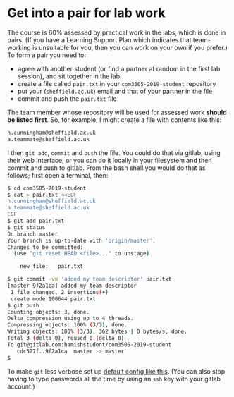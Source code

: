 Get into a pair for lab work
===

The course is 60% assessed by practical work in the labs, which is done in
pairs. (If you have a Learning Support Plan which indicates that team-working
is unsuitable for you, then you can work on your own if you prefer.) To form a
pair you need to:

- agree with another student (or find a partner at random in the first lab
  session), and sit together in the lab
- create a file called `pair.txt` in your `com3505-2019-student` repository
- put your (`sheffield.ac.uk`) email and that of your partner in the file
- commit and push the `pair.txt` file

The team member whose repository will be used for assessed work **should be
listed first**. So, for example, I might create a file with contents like
this:

```bash
h.cunningham@sheffield.ac.uk
a.teammate@sheffield.ac.uk
```

I then `git add`, `commit` and `push` the file. You could do that via gitlab,
using their web interface, or you can do it locally in your filesystem and
then commit and push to gitlab. From the bash shell you would do that as
follows; first open a terminal, then:

```bash
$ cd com3505-2019-student
$ cat > pair.txt <<EOF
h.cunningham@sheffield.ac.uk
a.teammate@sheffield.ac.uk
EOF
$ git add pair.txt
$ git status
On branch master
Your branch is up-to-date with 'origin/master'.
Changes to be committed:
  (use "git reset HEAD <file>..." to unstage)

	new file:   pair.txt

$ git commit -vm 'added my team descriptor' pair.txt
[master 9f2a1ca] added my team descriptor
 1 file changed, 2 insertions(+)
 create mode 100644 pair.txt
$ git push
Counting objects: 3, done.
Delta compression using up to 4 threads.
Compressing objects: 100% (3/3), done.
Writing objects: 100% (3/3), 362 bytes | 0 bytes/s, done.
Total 3 (delta 0), reused 0 (delta 0)
To git@gitlab.com:hamishstudent/com3505-2019-student
   cdc527f..9f2a1ca  master -> master
$
```

To make `git` less verbose set up [default config like
this](https://git-scm.com/book/en/v2/Getting-Started-First-Time-Git-Setup).
(You can also stop having to type passwords all the time by using an `ssh` key
with your gitlab account.)
